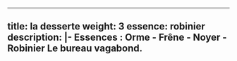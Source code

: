 ---
title: la desserte
weight: 3
essence: robinier
description: |-
  **Essences : Orme - Frêne - Noyer - Robinier**
  Le bureau vagabond.
  ---
